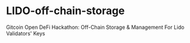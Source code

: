 # LIDO-off-chain-storage
Gitcoin Open DeFi Hackathon: Off-Chain Storage &amp; Management For Lido Validators' Keys
